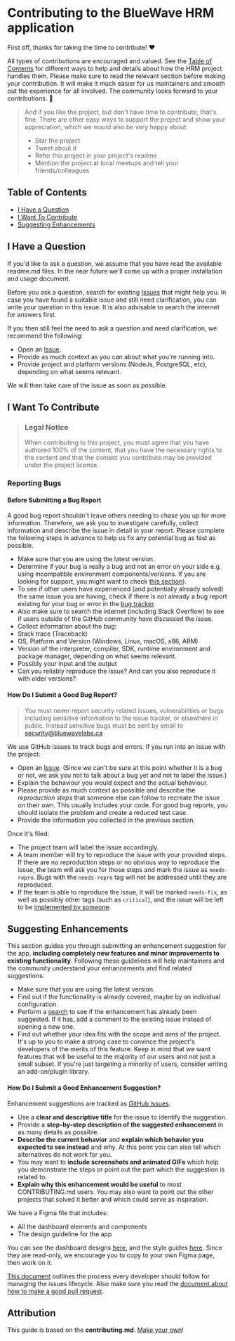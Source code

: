 
# Contributing to the BlueWave HRM application

First off, thanks for taking the time to contribute! ❤️

All types of contributions are encouraged and valued. See the [Table of Contents](#table-of-contents) for different ways to help and details about how the HRM project handles them. Please make sure to read the relevant section before making your contribution. It will make it much easier for us maintainers and smooth out the experience for all involved. The community looks forward to your contributions. 🎉

> And if you like the project, but don't have time to contribute, that's fine. There are other easy ways to support the project and show your appreciation, which we would also be very happy about:
> - Star the project
> - Tweet about it
> - Refer this project in your project's readme
> - Mention the project at local meetups and tell your friends/colleagues

## Table of Contents

- [I Have a Question](#i-have-a-question)
- [I Want To Contribute](#i-want-to-contribute)
- [Suggesting Enhancements](#suggesting-enhancements)

## I Have a Question

If you'd like to ask a question, we assume that you have read the available readme.md files. In the near future we'll come up with a proper installation and usage document.

Before you ask a question, search for existing [Issues](/issues) that might help you. In case you have found a suitable issue and still need clarification, you can write your question in this issue. It is also advisable to search the internet for answers first.

If you then still feel the need to ask a question and need clarification, we recommend the following:

- Open an [Issue](/issues/new).
- Provide as much context as you can about what you're running into.
- Provide project and platform versions (NodeJs, PostgreSQL, etc), depending on what seems relevant.

We will then take care of the issue as soon as possible.


## I Want To Contribute

> ### Legal Notice 
> When contributing to this project, you must agree that you have authored 100% of the content, that you have the necessary rights to the content and that the content you contribute may be provided under the project license.

### Reporting Bugs

#### Before Submitting a Bug Report

A good bug report shouldn't leave others needing to chase you up for more information. Therefore, we ask you to investigate carefully, collect information and describe the issue in detail in your report. Please complete the following steps in advance to help us fix any potential bug as fast as possible.

- Make sure that you are using the latest version.
- Determine if your bug is really a bug and not an error on your side e.g. using incompatible environment components/versions. If you are looking for support, you might want to check [this section](#i-have-a-question)).
- To see if other users have experienced (and potentially already solved) the same issue you are having, check if there is not already a bug report existing for your bug or error in the [bug tracker](issues?q=label%3Abug).
- Also make sure to search the internet (including Stack Overflow) to see if users outside of the GitHub community have discussed the issue.
- Collect information about the bug:
- Stack trace (Traceback)
- OS, Platform and Version (Windows, Linux, macOS, x86, ARM)
- Version of the interpreter, compiler, SDK, runtime environment and package manager, depending on what seems relevant.
- Possibly your input and the output
- Can you reliably reproduce the issue? And can you also reproduce it with older versions?


#### How Do I Submit a Good Bug Report?

> You must never report security related issues, vulnerabilities or bugs including sensitive information to the issue tracker, or elsewhere in public. Instead sensitive bugs must be sent by email to security@bluewavelabs.ca

We use GitHub issues to track bugs and errors. If you run into an issue with the project:

- Open an [Issue](/issues/new). (Since we can't be sure at this point whether it is a bug or not, we ask you not to talk about a bug yet and not to label the issue.)
- Explain the behaviour you would expect and the actual behaviour.
- Please provide as much context as possible and describe the *reproduction steps* that someone else can follow to recreate the issue on their own. This usually includes your code. For good bug reports, you should isolate the problem and create a reduced test case.
- Provide the information you collected in the previous section.

Once it's filed:

- The project team will label the issue accordingly.
- A team member will try to reproduce the issue with your provided steps. If there are no reproduction steps or no obvious way to reproduce the issue, the team will ask you for those steps and mark the issue as `needs-repro`. Bugs with the `needs-repro` tag will not be addressed until they are reproduced.
- If the team is able to reproduce the issue, it will be marked `needs-fix`, as well as possibly other tags (such as `critical`), and the issue will be left to be [implemented by someone](#your-first-code-contribution).

## Suggesting Enhancements

This section guides you through submitting an enhancement suggestion for the app, **including completely new features and minor improvements to existing functionality**. Following these guidelines will help maintainers and the community understand your enhancements and find related suggestions.

- Make sure that you are using the latest version.
- Find out if the functionality is already covered, maybe by an individual configuration.
- Perform a [search](/issues) to see if the enhancement has already been suggested. If it has, add a comment to the existing issue instead of opening a new one.
- Find out whether your idea fits with the scope and aims of the project. It's up to you to make a strong case to convince the project's developers of the merits of this feature. Keep in mind that we want features that will be useful to the majority of our users and not just a small subset. If you're just targeting a minority of users, consider writing an add-on/plugin library.

#### How Do I Submit a Good Enhancement Suggestion?

Enhancement suggestions are tracked as [GitHub issues](/issues).

- Use a **clear and descriptive title** for the issue to identify the suggestion.
- Provide a **step-by-step description of the suggested enhancement** in as many details as possible.
- **Describe the current behavior** and **explain which behavior you expected to see instead** and why. At this point you can also tell which alternatives do not work for you.
- You may want to **include screenshots and animated GIFs** which help you demonstrate the steps or point out the part which the suggestion is related to.
- **Explain why this enhancement would be useful** to most CONTRIBUTING.md users. You may also want to point out the other projects that solved it better and which could serve as inspiration.

We have a Figma file that includes: 

- All the dashboard elements and components
- The design guideline for the app

You can see the dashboard designs [here](https://www.figma.com/design/GC5nLN8GAXV9NJkzEnDRj3/HRM-app?node-id=1-1207&t=wzDWuABPkPl5Tdeb-1), and the style guides [here](https://www.figma.com/design/USQRG7Oacv7uXw8XkTPINq/Style-guide?node-id=170-4048&t=QwZ5JRnYywYsScLj-1). Since they are read-only, we encourage you to copy to your own Figma page, then work on it.
 
[This document](https://docs.google.com/document/d/1Gy3LiimGUNoSiWAMbwyK3SeMADcCMjCLu6cQYoawtSE/edit#heading=h.1lj2lgut6m7h) outlines the process every developer should follow for managing the issues lifecycle. Also make sure you read the [document about how to make a good pull request](/PULLREQUESTS.md).

## Attribution
This guide is based on the **contributing.md**. [Make your own](https://contributing.md/)!
